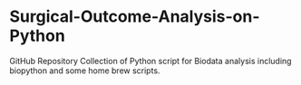 # Surgical-Outcome-Analysis-on-Python
GitHub Repository
Collection of Python script for Biodata analysis including biopython and some home brew scripts.
